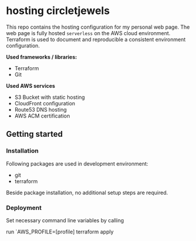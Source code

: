 # hosting circletjewels

This repo contains the hosting configuration for my personal web page. The web page is fully hosted `serverless` on the AWS cloud environment. Terraform is used to document and reproducible a consistent environment configuration.

**Used frameworks / libraries:**

- Terraform
- Git

**Used AWS services**

- S3 Bucket with static hosting
- CloudFront configuration
- Route53 DNS hosting
- AWS ACM certification

## Getting started

### Installation

Following packages are used in development environment:

- git
- terraform

Beside package installation, no additional setup steps are required.

### Deployment

Set necessary command line variables by calling

run `AWS_PROFILE=[profile] terraform apply
